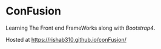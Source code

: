 # ConFusion
Learning The Front end FrameWorks along with *Bootstrap4*.

Hosted at https://rishab310.github.io/conFusion/
